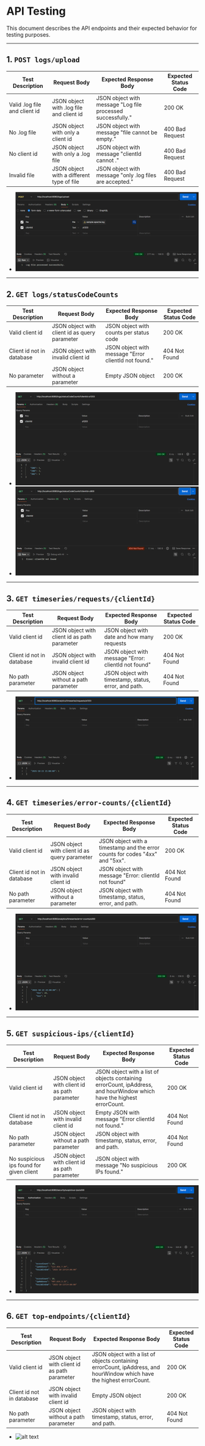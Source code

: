 # API Testing

This document describes the API endpoints and their expected behavior for testing purposes.

---

## 1. `POST logs/upload`

| Test Description         | Request Body                              | Expected Response Body    | Expected Status Code    |
|--------------------------|-------------------------------------------|---------------------------|-------------------------|
| Valid .log file and client id | JSON object with .log file and client id  | JSON object with message "Log file processed successfully." | 200 OK                  |
| No .log file             | JSON object with only a client id         |JSON object with message "file cannot be empty."  | 400 Bad Request |
| No client id             | JSON object with only a .log file         | JSON object with message "clientId cannot ." | 400 Bad Request                        |
| Invalid file             | JSON object with a different type of file |JSON object with message "only .log files are accepted."  | 400 Bad Request                        |

- <img src="/images/Screenshot upload OK.png" alt="alt text" />
---

## 2. `GET logs/statusCodeCounts`

| Test Description          | Request Body                                  | Expected Response Body                               | Expected Status Code |
|---------------------------|-----------------------------------------------|------------------------------------------------------|----------------------|
| Valid client id           | JSON object with client id as query parameter | JSON object with counts per status code              | 200 OK               |
| Client id not in database | JSON object with invalid client id            | JSON object with message "Error clientId not found." | 404 Not Found        |
| No parameter              | JSON object without a parameter               | Empty JSON object                                    | 200 OK               |

- <img src="/images/Screenshot StatusCodeCounts OK.png" alt="alt text" />
- <img src="/images/Screenshot statusCodeCounts Error.png" alt="alt text" />
---

## 3. `GET timeseries/requests/{clientId}`

| Test Description          | Request Body                                 | Expected Response Body                               | Expected Status Code |
|---------------------------|----------------------------------------------|------------------------------------------------------|--------------------|
| Valid client id           | JSON object with client id as path parameter | JSON object with date and how many requests          | 200 OK               |
| Client id not in database | JSON object with invalid client id           | JSON object with message "Error: clientId not found"                                    | 404 Not Found               |
| No path parameter         | JSON object without a path parameter         | JSON object with timestamp, status, error, and path. | 404 Not Found                |

- <img src="/images/Screenshot requests OK.png" alt="alt text" />

---

## 4. `GET timeseries/error-counts/{clientId}`

| Test Description          | Request Body | Expected Response Body                                                       | Expected Status Code |
|---------------------------|--------------|------------------------------------------------------------------------------|--------------------|
| Valid client id           | JSON object with client id as query parameter | JSON object with a timestamp and the error counts for codes "4xx" and "5xx". | 200 OK               |
| Client id not in database | JSON object with invalid client id            | JSON object with message "Error: clientId not found"                                                            | 404 Not Found               |
| No path parameter         | JSON object without a parameter               | JSON object with timestamp, status, error, and path.                         | 404 Not Found               |

- <img src="/images/Screenshot error-counts.png" alt="alt text" />
---

## 5. `GET suspicious-ips/{clientId}`

| Test Description          | Request Body                                 | Expected Response Body                                                                                                 | Expected Status Code |
|---------------------------|----------------------------------------------|------------------------------------------------------------------------------------------------------------------------|----------------------|
| Valid client id           | JSON object with client id as path parameter | JSON object with a list of objects containing errorCount, ipAddress, and hourWindow which have the highest errorCount. | 200 OK               |
| Client id not in database | JSON object with invalid client id           | Empty JSON with message "Error clientId not found."                                                                                                      | 404 Not Found               |
| No path parameter         | JSON object without a path parameter         | JSON object with timestamp, status, error, and path.                                                                   | 404 Not Found        |
| No suspicious ips found for given client         | JSON object with client id as path parameter         | JSON object with message "No suspicious IPs found."                                                                   | 200 OK        |

- <img src="/images/Screenshot suspicious-ips.png" alt="alt text" />
---

## 6. `GET top-endpoints/{clientId}`
| Test Description          | Request Body                                 | Expected Response Body                                                                                                 | Expected Status Code |
|---------------------------|----------------------------------------------|------------------------------------------------------------------------------------------------------------------------|----------------------|
| Valid client id           | JSON object with client id as path parameter | JSON object with a list of objects containing errorCount, ipAddress, and hourWindow which have the highest errorCount. | 200 OK               |
| Client id not in database | JSON object with invalid client id           | Empty JSON object                                                                                                      | 200 OK               |
| No path parameter         | JSON object without a path parameter         | JSON object with timestamp, status, error, and path.                                                                   | 404 Not Found        |

- <img src="/images/Screenshot top-endpoints.png" alt="alt text" />

